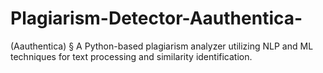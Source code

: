 # Plagiarism-Detector-Aauthentica-
 (Aauthentica) § A Python-based plagiarism analyzer utilizing NLP and ML techniques for text processing and similarity identification.
